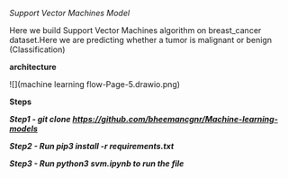 *Support Vector Machines Model*

Here we build Support Vector Machines algorithm on breast_cancer dataset.Here we are predicting whether a tumor is malignant or benign (Classification)

**architecture**

![](machine learning flow-Page-5.drawio.png)

**Steps**

***Step1 - git clone https://github.com/bheemancgnr/Machine-learning-models***

***Step2 - Run pip3 install -r requirements.txt***

***Step3 - Run python3 svm.ipynb to run the file***